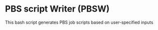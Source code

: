 # PBS script Writer (PBSW)

This bash script generates PBS job scripts based on user-specified inputs
